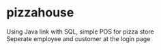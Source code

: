 # pizzahouse
Using Java link with SQL, simple POS for pizza store<br>
Seperate employee and customer at the login page
